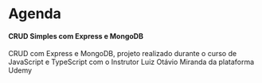 <h1>Agenda</h1>
<h4>CRUD Simples com Express e MongoDB</h4>
<p>CRUD com Express e MongoDB, projeto realizado durante o curso de JavaScript e TypeScript com o Instrutor Luiz Otávio Miranda da plataforma Udemy</p>
